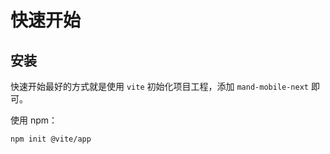 # 快速开始

## 安装

快速开始最好的方式就是使用 `vite` 初始化项目工程，添加 `mand-mobile-next` 即可。

使用 npm：

```bash
npm init @vite/app
```
